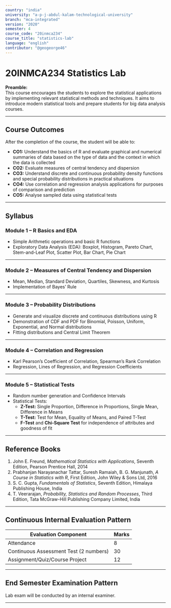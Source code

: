 ```yaml
---
country: "india"
university: "a-p-j-abdul-kalam-technological-university"
branch: "mca-integrated"
version: "2020"
semester: 4
course_code: "20inmca234"
course_title: "statistics-lab"
language: "english"
contributor: "@geogeorge46"
---
```


# 20INMCA234 Statistics Lab

**Preamble:**  
This course encourages the students to explore the statistical applications by implementing relevant statistical methods and techniques. It aims to introduce modern statistical tools and prepare students for big data analysis courses.

---

## Course Outcomes
After the completion of the course, the student will be able to:

- **CO1:** Understand the basics of R and evaluate graphical and numerical summaries of data based on the type of data and the context in which the data is collected  
- **CO2:** Evaluate measures of central tendency and dispersion  
- **CO3:** Understand discrete and continuous probability density functions and special probability distributions in practical situations  
- **CO4:** Use correlation and regression analysis applications for purposes of comparison and prediction  
- **CO5:** Analyse sampled data using statistical tests  

---

## Syllabus

### Module 1 – R Basics and EDA  
- Simple Arithmetic operations and basic R functions  
- Exploratory Data Analysis (EDA): Boxplot, Histogram, Pareto Chart, Stem-and-Leaf Plot, Scatter Plot, Bar Chart, Pie Chart  

---

### Module 2 – Measures of Central Tendency and Dispersion  
- Mean, Median, Standard Deviation, Quartiles, Skewness, and Kurtosis  
- Implementation of Bayes’ Rule  

---

### Module 3 – Probability Distributions  
- Generate and visualize discrete and continuous distributions using R  
- Demonstration of CDF and PDF for Binomial, Poisson, Uniform, Exponential, and Normal distributions  
- Fitting distributions and Central Limit Theorem  

---

### Module 4 – Correlation and Regression  
- Karl Pearson’s Coefficient of Correlation, Spearman’s Rank Correlation  
- Regression, Lines of Regression, and Regression Coefficients  

---

### Module 5 – Statistical Tests  
- Random number generation and Confidence Intervals  
- Statistical Tests:  
  - **Z-Test:** Single Proportion, Difference in Proportions, Single Mean, Difference in Means  
  - **T-Test:** Test for Mean, Equality of Means, and Paired T-Test  
  - **F-Test** and **Chi-Square Test** for independence of attributes and goodness of fit  

---

## Reference Books
1. John E. Freund, *Mathematical Statistics with Applications*, Seventh Edition, Pearson Prentice Hall, 2014  
2. Prabhanjan Narayanachar Tattar, Suresh Ramaiah, B. G. Manjunath, *A Course in Statistics with R*, First Edition, John Wiley & Sons Ltd, 2016  
3. S. C. Gupta, *Fundamentals of Statistics*, Seventh Edition, Himalaya Publishing House, India  
4. T. Veerarajan, *Probability, Statistics and Random Processes*, Third Edition, Tata McGraw-Hill Publishing Company Limited, India  

---

## Continuous Internal Evaluation Pattern
| Evaluation Component | Marks |
|----------------------|-------|
| Attendance | 8 |
| Continuous Assessment Test (2 numbers) | 30 |
| Assignment/Quiz/Course Project | 12 |

---

## End Semester Examination Pattern
Lab exam will be conducted by an internal examiner.

---

